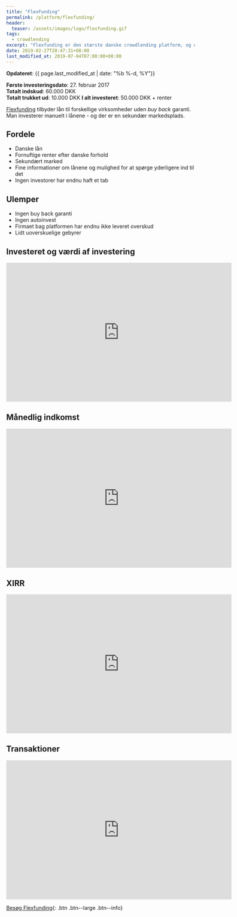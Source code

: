 ```yaml
---
title: "FlexFunding"
permalink: /platform/flexfunding/
header:
  teaser: /assets/images/logo/flexfunding.gif
tags:
  - crowdlending
excerpt: "Flexfunding er den største danske crowdlending platform, og den platform jeg startede på."
date: 2019-02-27T20:47:31+08:00
last_modified_at: 2019-07-04T07:00:00+08:00
---
```


**Opdateret**: {{ page.last_modified_at | date: "%b %-d, %Y"}}

**Første investeringsdato**: 27. februar 2017  
**Totalt indskud**: 60.000 DKK  
**Totalt trukket ud**: 10.000 DKK
**I alt investeret**: 50.000 DKK + renter

[Flexfunding](/go/flexfunding/) tilbyder lån til forskellige virksomheder uden _buy back_ garanti. Man investerer manuelt i lånene - og der er en sekundær markedsplads.

## Fordele

- Danske lån
- Fornuftige renter efter danske forhold
- Sekundært marked
- Fine informationer om lånene og mulighed for at spørge yderligere ind til det
- Ingen investorer har endnu haft et tab

## Ulemper

- Ingen buy back garanti
- Ingen autoinvest
- Firmaet bag platformen har endnu ikke leveret overskud
- Lidt uoverskuelige gebyrer

## Investeret og værdi af investering

<iframe width="601.8858029824594" height="371.811460857151" seamless frameborder="0" scrolling="no" src="https://docs.google.com/spreadsheets/d/e/2PACX-1vQKZZbdj1cM5A4yCXjtjhxowXHoMhioXI-OR-mEPmmGgqQhcSr250VUM8SGVvRkWZziWUYleizmqAC2/pubchart?oid=834990641&amp;format=image"></iframe>

## Månedlig indkomst

<iframe width="601.8858029824594" height="371.811460857151" seamless frameborder="0" scrolling="no" src="https://docs.google.com/spreadsheets/d/e/2PACX-1vQKZZbdj1cM5A4yCXjtjhxowXHoMhioXI-OR-mEPmmGgqQhcSr250VUM8SGVvRkWZziWUYleizmqAC2/pubchart?oid=1342350000&amp;format=image"></iframe>

## XIRR

<iframe width="601.8858029824594" height="371.811460857151" seamless frameborder="0" scrolling="no" src="https://docs.google.com/spreadsheets/d/e/2PACX-1vQKZZbdj1cM5A4yCXjtjhxowXHoMhioXI-OR-mEPmmGgqQhcSr250VUM8SGVvRkWZziWUYleizmqAC2/pubchart?oid=299196547&amp;format=image"></iframe>

## Transaktioner

<iframe width="601.8858029824594" height="371.811460857151"  seamless frameborder="0" scrolling="no" src="https://docs.google.com/spreadsheets/d/e/2PACX-1vQKZZbdj1cM5A4yCXjtjhxowXHoMhioXI-OR-mEPmmGgqQhcSr250VUM8SGVvRkWZziWUYleizmqAC2/pubchart?oid=1619538531&amp;format=image"></iframe>

[Besøg Flexfunding](/go/flexfunding/){: .btn .btn--large .btn--info}
